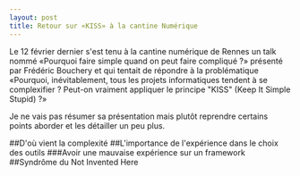 ```yaml
---
layout: post
title: Retour sur «KISS» à la cantine Numérique
---
```


Le 12 février dernier s'est tenu à la cantine numérique de Rennes un talk nommé «Pourquoi faire simple quand on peut faire
compliqué ?» présenté par Frédéric Bouchery et qui tentait de répondre à la problématique «Pourquoi, inévitablement, tous les projets informatiques tendent à se complexifier ? Peut-on vraiment appliquer le principe "KISS" (Keep It Simple Stupid) ?»

Je ne vais pas résumer sa présentation mais plutôt reprendre certains points aborder et les détailler un peu plus.

##D'où vient la complexité
##L'importance de l'expérience dans le choix des outils
###Avoir une mauvaise expérience sur un framework
##Syndrôme du Not Invented Here
